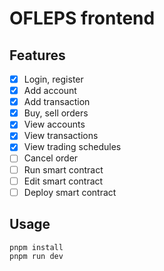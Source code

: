 # OFLEPS frontend

## Features

- [x] Login, register
- [x] Add account
- [x] Add transaction
- [x] Buy, sell orders
- [x] View accounts
- [x] View transactions
- [x] View trading schedules
- [ ] Cancel order
- [ ] Run smart contract
- [ ] Edit smart contract
- [ ] Deploy smart contract

## Usage

```bash
pnpm install
pnpm run dev
```
